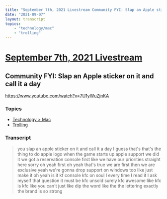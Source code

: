 ```yaml
---
title: "September 7th, 2021 Livestream Community FYI: Slap an Apple sticker on it and call it a day"
date: "2021-09-07"
layout: transcript
topics:
    - "technology/mac"
    - "trolling"
---
```

# [September 7th, 2021 Livestream](../2021-09-07.md)
## Community FYI: Slap an Apple sticker on it and call it a day
https://www.youtube.com/watch?v=7U1yWuZjnKA

### Topics
* [Technology > Mac](../topics/technology/mac.md)
* [Trolling](../topics/trolling.md)

### Transcript

> you slap an apple sticker on it and call it a day I guess that's that's the thing to do apple logo when the game starts up apple support we did it we got a reservation console first like we have our priorities straight here sorry oh yeah first oh yeah that's true we are first then we are exclusive yeah we're gonna drop support on windows too like just make it oh yeah is it kf console kfc on soul I every time I read it I ask myself that question it must be kfc unsold surely kfc awesome like kfc is kfc like you can't just like dip the word like the the lettering exactly the brand is so strong
